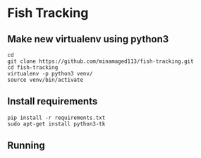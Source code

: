 # Fish Tracking
## Make new virtualenv using python3 
```
cd
git clone https://github.com/minamaged113/fish-tracking.git
cd fish-tracking
virtualenv -p python3 venv/
source venv/bin/activate
```
## Install requirements
```
pip install -r requirements.txt
sudo apt-get install python3-tk
```
## Running